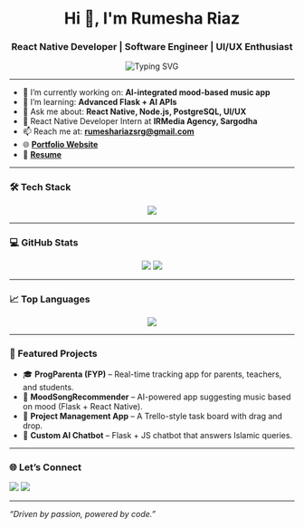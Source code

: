 <h1 align="center">Hi 👋, I'm Rumesha Riaz</h1>
<h3 align="center">React Native Developer | Software Engineer | UI/UX Enthusiast</h3>

<p align="center">
  <img src="https://readme-typing-svg.herokuapp.com?font=Fira+Code&size=22&duration=4000&pause=1000&color=3498DB&center=true&vCenter=true&width=435&lines=React+Native+Developer;JavaScript+%7C+Node.js+%7C+PostgreSQL;Mobile+App+Builder+%7C+Problem+Solver;Open+to+collaborate+on+cool+projects" alt="Typing SVG" />
</p>

---

- 🔭 I’m currently working on: **AI-integrated mood-based music app**
- 🌱 I’m learning: **Advanced Flask + AI APIs**
- 💬 Ask me about: **React Native, Node.js, PostgreSQL, UI/UX**
- 💼 React Native Developer Intern at **IRMedia Agency, Sargodha**
- 📫 Reach me at: **rumeshariazsrg@gmail.com**
- 🌐 [**Portfolio Website**](https://rumeshariaz.vercel.app)
- 📄 [**Resume**](https://drive.google.com/YOUR_RESUME_LINK)

---

### 🛠️ Tech Stack
<p align="center">
  <img src="https://skillicons.dev/icons?i=react,reactnative,nodejs,js,html,css,postgres,mysql,figma,py,java" />
</p>

---

### 💻 GitHub Stats
<p align="center">
  <img src="https://github-readme-stats.vercel.app/api?username=RumeshaRiaz&show_icons=true&theme=tokyonight" />
  <img src="https://github-readme-streak-stats.herokuapp.com?user=RumeshaRiaz&theme=tokyonight" />
</p>

---

### 📈 Top Languages
<p align="center">
  <img src="https://github-readme-stats.vercel.app/api/top-langs/?username=RumeshaRiaz&layout=compact&theme=tokyonight" />
</p>

---

### 📌 Featured Projects
- 🎓 **ProgParenta (FYP)** – Real-time tracking app for parents, teachers, and students.
- 🧠 **MoodSongRecommender** – AI-powered app suggesting music based on mood (Flask + React Native).
- 🧩 **Project Management App** – A Trello-style task board with drag and drop.
- 🤖 **Custom AI Chatbot** – Flask + JS chatbot that answers Islamic queries.

---

### 🌐 Let’s Connect
<p>
  <a href="https://www.linkedin.com/in/rumesha-riaz-84484423b/"><img src="https://img.shields.io/badge/LinkedIn-blue?style=flat&logo=linkedin" /></a>
  <a href="https://github.com/RumeshaRiaz"><img src="https://img.shields.io/badge/GitHub-black?style=flat&logo=github" /></a>
</p>

---

_“Driven by passion, powered by code.”_
